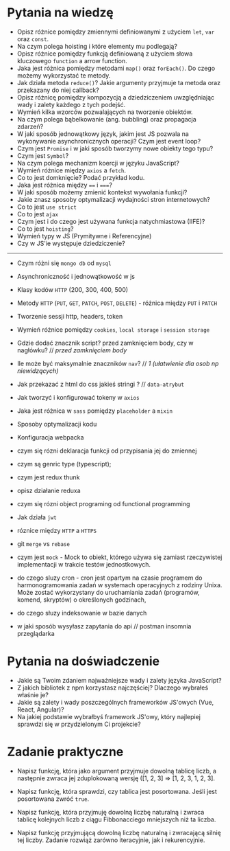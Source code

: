 # Pytania na wiedzę

- Opisz różnice pomiędzy zmiennymi definiowanymi z użyciem `let`, `var` oraz `const`.
- Na czym polega hoisting i które elementy mu podlegają?
- Opisz różnice pomiędzy funkcją definiowaną z użyciem słowa kluczowego `function` a arrow function.
- Jaka jest różnica pomiędzy metodami `map()` oraz `forEach()`. Do czego możemy wykorzystać te metody.
- Jak działa metoda `reduce()`? Jakie argumenty przyjmuje ta metoda oraz przekazany do niej callback?
- Opisz różnicę pomiędzy kompozycją a dziedziczeniem uwzględniając wady i zalety każdego z tych podejść.
- Wymień kilka wzorców pozwalających na tworzenie obiektów.
- Na czym polega bąbelkowanie (ang. bubbling) oraz propagacja zdarzeń?
- W jaki sposób jednowątkowy język, jakim jest JS pozwala na wykonywanie asynchronicznych operacji? Czym jest event loop?
- Czym jest `Promise` i w jaki sposób tworzymy nowe obiekty tego typu?
- Czym jest `Symbol`?
- Na czym polega mechanizm koercji w języku JavaScript?
- Wymień różnice między `axios` a `fetch`.
- Co to jest domknięcie? Podać przykład kodu.
- Jaka jest różnica między `==` i `===`?
- W jaki sposób możemy zmienić kontekst wywołania funkcji?
- Jakie znasz sposoby optymalizacji wydajności stron internetowych?
- Co to jest `use strict`
- Co to jest `ajax`
- Czym jest i do czego jest używana funkcja natychmiastowa (IIFE)?
- Co to jest `hoisting`?
- Wymień typy w JS (Prymitywne i Referencyjne)
- Czy w JS'ie występuje dziedziczenie?

---

- Czym różni się `mongo db` od `mysql`
- Asynchroniczność i jednowątkowość w js
- Klasy kodów `HTTP` (200, 300, 400, 500)
- Metody `HTTP` (`PUT`, `GET`, `PATCH`, `POST`, `DELETE`) - różnica między `PUT` i `PATCH`
- Tworzenie sessji http, headers, token

- Wymień różnice pomiędzy `cookies`, `local storage` i `session storage`
- Gdzie dodać znacznik script? przed zamknięciem body, czy w nagłówku? // _przed zamknięciem body_
- Ile może być maksymalnie znaczników `nav`? // _1 (ułatwienie dla osob np niewidzących)_
- Jak przekazać z html do css jakieś stringi ? // `data-atrybut`
- Jak tworzyć i konfigurować tokeny w `axios`
- Jaka jest różnica w `sass` pomiędzy `placeholder` a `mixin`
- Sposoby optymalizacji kodu
- Konfiguracja webpacka

- czym się rózni deklaracja funkcji od przypisania jej do zmiennej
- czym są genric type (typescript);
- czym jest redux thunk
- opisz działanie reduxa
- czym się rózni object programing od functional programming

- Jak działa `jwt`
- róznice między `HTTP` a `HTTPS`
- git `merge` vs `rebase`
- czym jest `mock` - Mock to obiekt, którego używa się zamiast rzeczywistej implementacji w trakcie testów jednostkowych.
- do czego sluzy cron - cron jest opartym na czasie programem do harmonogramowania zadań w systemach operacyjnych z rodziny Unixa. Może zostać wykorzystany do uruchamiania zadań (programów, komend, skryptów) o określonych godzinach,
- do czego słuzy indeksowanie w bazie danych
- w jaki sposób wysyłasz zapytania do api // postman insomnia przeglądarka

# Pytania na doświadczenie

- Jakie są Twoim zdaniem najważniejsze wady i zalety języka JavaScript?
- Z jakich bibliotek z npm korzystasz najczęściej? Dlaczego wybrałeś właśnie je?
- Jakie są zalety i wady poszczególnych frameworków JS'owych (Vue, React, Angular)?
- Na jakiej podstawie wybrałbyś framework JS'owy, który najlepiej sprawdzi się w przydzielonym Ci projekcie?

# Zadanie praktyczne

- Napisz funkcję, która jako argument przyjmuje dowolną tablicę liczb, a następnie zwraca jej zduplokowaną wersję ([1, 2, 3] => [1, 2, 3, 1, 2, 3].

- Napisz funkcję, która sprawdzi, czy tablica jest posortowana. Jeśli jest posortowana zwróć `true`.
- Napisz funkcję, która przyjmuję dowolną liczbę naturalną i zwraca tablicę kolejnych liczb z ciągu Fibbonacciego mniejszych niż ta liczba.
- Napisz funkcję przyjmującą dowolną liczbę naturalną i zwracającą silnię tej liczby. Zadanie rozwiąż zarówno iteracyjnie, jak i rekurencyjnie.
